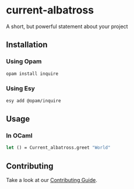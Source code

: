 # current-albatross

A short, but powerful statement about your project

## Installation

### Using Opam

```bash
opam install inquire
```

### Using Esy

```bash
esy add @opam/inquire
```

## Usage

### In OCaml

```ocaml
let () = Current_albatross.greet "World"
```

## Contributing

Take a look at our [Contributing Guide](CONTRIBUTING.md).